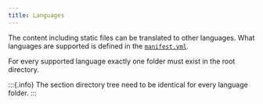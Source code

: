 ```yaml
---
title: Languages
---
```


The content including static files can be translated to other languages. What
languages are supported is defined in the
[`manifest.yml`](/section/01-project/02-files/01-manifest#languages).

For every supported language exactly one folder must exist in the root
directory.

:::{.info}
The section directory tree need to be identical for every language folder.
:::

